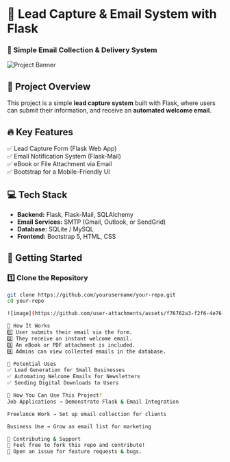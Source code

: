 # 🚀 Lead Capture & Email System with Flask  
### **📩 Simple Email Collection & Delivery System**  

![Project Banner](https://your-image-url.com)  

## 🌟 **Project Overview**  
This project is a simple **lead capture system** built with Flask, where users can submit their information, and receive an **automated welcome email**.  

## 🔥 **Key Features**  
✅ Lead Capture Form (Flask Web App)  
✅ Email Notification System (Flask-Mail)  
✅ eBook or File Attachment via Email  
✅ Bootstrap for a Mobile-Friendly UI  

## 💻 **Tech Stack**  
- **Backend:** Flask, Flask-Mail, SQLAlchemy  
- **Email Services:** SMTP (Gmail, Outlook, or SendGrid)  
- **Database:** SQLite / MySQL  
- **Frontend:** Bootstrap 5, HTML, CSS  

## 🚀 **Getting Started**  
### 1️⃣ Clone the Repository  
```sh
git clone https://github.com/yourusername/your-repo.git
cd your-repo

![image](https://github.com/user-attachments/assets/f76762a3-f2f6-4e76-ad44-8aff458cf01f)

📌 How It Works
1️⃣ User submits their email via the form.
2️⃣ They receive an instant welcome email.
3️⃣ An eBook or PDF attachment is included.
4️⃣ Admins can view collected emails in the database.

🎯 Potential Uses
✅ Lead Generation for Small Businesses
✅ Automating Welcome Emails for Newsletters
✅ Sending Digital Downloads to Users

💼 How You Can Use This Project?
Job Applications → Demonstrate Flask & Email Integration

Freelance Work → Set up email collection for clients

Business Use → Grow an email list for marketing

🤝 Contributing & Support
🔹 Feel free to fork this repo and contribute!
🔹 Open an issue for feature requests & bugs.
